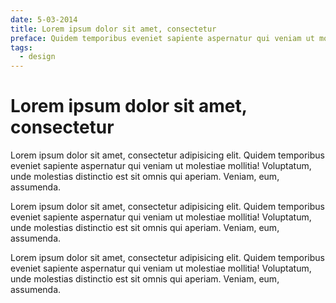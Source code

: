```yaml
---
date: 5-03-2014
title: Lorem ipsum dolor sit amet, consectetur
preface: Quidem temporibus eveniet sapiente aspernatur qui veniam ut molestiae mollitia! Voluptatum, unde molestias distinctio est sit omnis qui aperiam
tags:
  - design
---
```


# Lorem ipsum dolor sit amet, consectetur

Lorem ipsum dolor sit amet, consectetur adipisicing elit. Quidem temporibus eveniet sapiente aspernatur qui veniam ut molestiae mollitia! Voluptatum, unde molestias distinctio est sit omnis qui aperiam. Veniam, eum, assumenda.

Lorem ipsum dolor sit amet, consectetur adipisicing elit. Quidem temporibus eveniet sapiente aspernatur qui veniam ut molestiae mollitia! Voluptatum, unde molestias distinctio est sit omnis qui aperiam. Veniam, eum, assumenda.

Lorem ipsum dolor sit amet, consectetur adipisicing elit. Quidem temporibus eveniet sapiente aspernatur qui veniam ut molestiae mollitia! Voluptatum, unde molestias distinctio est sit omnis qui aperiam. Veniam, eum, assumenda.